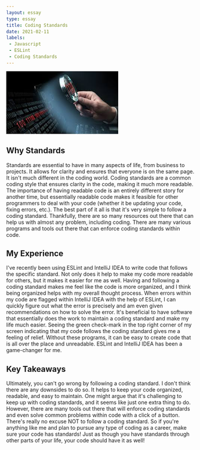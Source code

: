 ```yaml
---
layout: essay
type: essay
title: Coding Standards
date: 2021-02-11
labels:
 - Javascript
 - ESLint
 - Coding Standards
---
```


<img class="ui image" src="/images/codingstandards.jpeg">

## Why Standards
Standards are essential to have in many aspects of life, from business to projects. It allows for clarity and ensures that everyone is on the same page. It isn't much different in the coding world. Coding standards are a common coding style that ensures clarity in the code, making it much more readable. The importance of having readable code is an entirely different story for another time, but essentially readable code makes it feasible for other programmers to deal with your code (whether it be updating your code, fixing errors, etc.). The best part of it all is that it's very simple to follow a coding standard. Thankfully, there are so many resources out there that can help us with almost any problem, including coding. There are many various programs and tools out there that can enforce coding standards within code. 

## My Experience
I've recently been using ESLint and IntelliJ IDEA to write code that follows the specific standard. Not only does it help to make my code more readable for others, but it makes it easier for me as well. Having and following a coding standard makes me feel like the code is more organized, and I think being organized helps with my overall thought process. When errors within my code are flagged within IntelliJ IDEA with the help of ESLint, I can quickly figure out what the error is precisely and am even given recommendations on how to solve the error. It's beneficial to have software that essentially does the work to maintain a coding standard and make my life much easier. Seeing the green check-mark in the top right corner of my screen indicating that my code follows the coding standard gives me a feeling of relief. Without these programs, it can be easy to create code that is all over the place and unreadable. ESLint and IntelliJ IDEA has been a game-changer for me. 

## Key Takeaways
Ultimately, you can't go wrong by following a coding standard. I don't think there are any downsides to do so. It helps to keep your code organized, readable, and easy to maintain. One might argue that it's challenging to keep up with coding standards, and it seems like just one extra thing to do. However, there are many tools out there that will enforce coding standards and even solve common problems within code with a click of a button. There's really no excuse NOT to follow a coding standard. So if you're anything like me and plan to pursue any type of coding as a career, make sure your code has standards! Just as though you have standards through other parts of your life, your code should have it as well!

